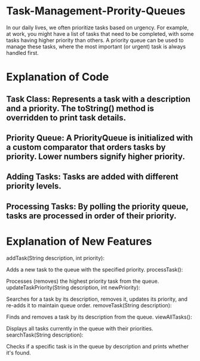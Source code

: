 # Task-Management-Prority-Queues
In our daily lives, we often prioritize tasks based on urgency. For example, at work, you might have a list of tasks that need to be completed, with some tasks having higher priority than others. A priority queue can be used to manage these tasks, where the most important (or urgent) task is always handled first.


# Explanation of Code
## Task Class: Represents a task with a description and a priority. The toString() method is overridden to print task details.
## Priority Queue: A PriorityQueue is initialized with a custom comparator that orders tasks by priority. Lower numbers signify higher priority.
## Adding Tasks: Tasks are added with different priority levels.
## Processing Tasks: By polling the priority queue, tasks are processed in order of their priority.

# Explanation of New Features
addTask(String description, int priority):

Adds a new task to the queue with the specified priority.
processTask():

Processes (removes) the highest priority task from the queue.
updateTaskPriority(String description, int newPriority):

Searches for a task by its description, removes it, updates its priority, and re-adds it to maintain queue order.
removeTask(String description):

Finds and removes a task by its description from the queue.
viewAllTasks():

Displays all tasks currently in the queue with their priorities.
searchTask(String description):

Checks if a specific task is in the queue by description and prints whether it's found.
